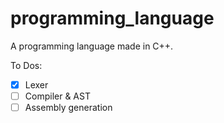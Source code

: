 # programming_language

A programming language made in C++. 

To Dos:
- [x] Lexer
- [ ] Compiler & AST
- [ ] Assembly generation
